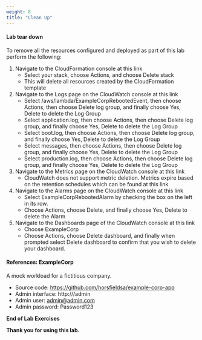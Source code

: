 ```yaml
---
weight: 8
title: "Clean Up"
---
```

 
#### Lab tear down
 
To remove all the resources configured and deployed as part of this lab perform the following: 
 
1. Navigate to the CloudFormation console at this link 
    - Select your stack, choose Actions, and choose Delete stack 
    - This will delete all resources created by the CloudFormation template 
2. Navigate to the Logs page on the CloudWatch console at this link 
    - Select /aws/lambda/ExampleCorpRebootedEvent, then choose Actions, then choose Delete log group, and finally choose Yes, Delete to delete the Log Group 
    - Select application.log, then choose Actions, then choose Delete log group, and finally choose Yes, Delete to delete the Log Group 
    - Select boot.log, then choose Actions, then choose Delete log group, and finally choose Yes, Delete to delete the Log Group 
    - Select messages, then choose Actions, then choose Delete log group, and finally choose Yes, Delete to delete the Log Group 
    - Select production.log, then choose Actions, then choose Delete log group, and finally choose Yes, Delete to delete the Log Group 
3. Navigate to the Metrics page on the CloudWatch console at this link 
    - CloudWatch does not support metric deletion. Metrics expire based on the retention schedules which can be found at this link 
4. Navigate to the Alarms page on the CloudWatch console at this link 
    - Select ExampleCorpRebootedAlarm by checking the box on the left in its row. 
    - Choose Actions, choose Delete, and finally choose Yes, Delete to delete the Alarm 
5. Navigate to the Dashboards page of the CloudWatch console at this link 
    - Choose ExampleCorp 
    - Choose Actions, choose Delete dashboard, and finally when prompted select Delete dashboard to confirm that you wish to delete your dashboard. 
 
#### References: ExampleCorp 
 
A mock workload for a fictitious company. 
 
- Source code: https://github.com/horsfieldsa/example-corp-app 
- Admin interface: http://<WebAppAppUrl>/admin 
- Admin user: admin@admin.com 
- Admin password: Password123 
 
**End of Lab Exercises** 
 
**Thank you for using this lab.** 
 